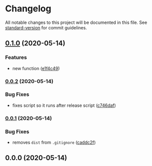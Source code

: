 # Changelog

All notable changes to this project will be documented in this file. See [standard-version](https://github.com/conventional-changelog/standard-version) for commit guidelines.

## [0.1.0](https://github.com/davidroyer/form-fields/compare/v0.0.2...v0.1.0) (2020-05-14)


### Features

* new function ([e1f4c49](https://github.com/davidroyer/form-fields/commit/e1f4c49))



### [0.0.2](https://github.com/davidroyer/form-fields/compare/v0.0.1...v0.0.2) (2020-05-14)


### Bug Fixes

* fixes script so it runs after release script ([c746daf](https://github.com/davidroyer/form-fields/commit/c746daf))



### [0.0.1](https://github.com/davidroyer/form-fields/compare/v0.0.0...v0.0.1) (2020-05-14)


### Bug Fixes

* removes `dist` from `.gitignore` ([caddc2f](https://github.com/davidroyer/form-fields/commit/caddc2f))



## 0.0.0 (2020-05-14)
